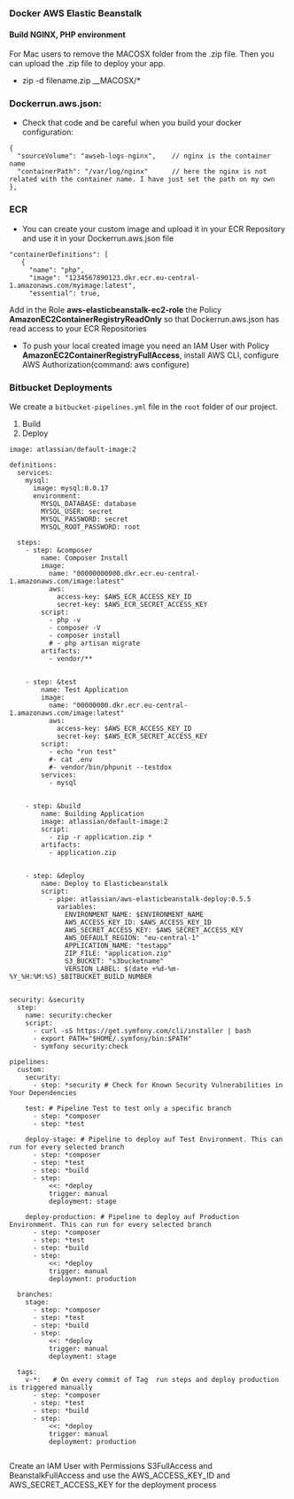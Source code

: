 ### Docker AWS Elastic Beanstalk
#### Build NGINX, PHP environment 

For Mac users to remove the MACOSX folder from the .zip file. Then you can upload the .zip file to deploy your app.
- zip -d filename.zip __MACOSX/\*

### Dockerrun.aws.json: 

- Check that code and be careful when you build your docker configuration:

```
{
  "sourceVolume": "awseb-logs-nginx",    // nginx is the container name
  "containerPath": "/var/log/nginx"      // here the nginx is not related with the container name. I have just set the path on my own
},
```

### ECR
 - You can create your custom image and upload it in your ECR Repository and use it in your Dockerrun.aws.json file
 ```
 "containerDefinitions": [
    {
      "name": "php",
      "image": "1234567890123.dkr.ecr.eu-central-1.amazonaws.com/myimage:latest",
      "essential": true,
  ```
  
  Add in the Role __aws-elasticbeanstalk-ec2-role__ the Policy __AmazonEC2ContainerRegistryReadOnly__ so that Dockerrun.aws.json has read access to your ECR Repositories
  
  - To push your local created image you need an IAM User with Policy __AmazonEC2ContainerRegistryFullAccess__, install AWS CLI, configure AWS Authorization(command: aws configure)
  
### Bitbucket Deployments 

We create a `bitbucket-pipelines.yml` file in the `root` folder of our project.
1. Build
2. Deploy

```
image: atlassian/default-image:2

definitions:
  services:
    mysql:
      image: mysql:8.0.17
      environment:
        MYSQL_DATABASE: database
        MYSQL_USER: secret
        MYSQL_PASSWORD: secret
        MYSQL_ROOT_PASSWORD: root

  steps:
    - step: &composer
        name: Composer Install
        image:
          name: "00000000000.dkr.ecr.eu-central-1.amazonaws.com/image:latest"
          aws:
            access-key: $AWS_ECR_ACCESS_KEY_ID
            secret-key: $AWS_ECR_SECRET_ACCESS_KEY
        script: 
          - php -v
          - composer -V
          - composer install
          # - php artisan migrate
        artifacts:
          - vendor/**

    
    - step: &test
        name: Test Application
        image:
          name: "00000000.dkr.ecr.eu-central-1.amazonaws.com/image:latest"
          aws:
            access-key: $AWS_ECR_ACCESS_KEY_ID
            secret-key: $AWS_ECR_SECRET_ACCESS_KEY
        script: 
          - echo "run test"
          #- cat .env
          #- vendor/bin/phpunit --testdox
        services:
          - mysql
    
    
    - step: &build
        name: Building Application
        image: atlassian/default-image:2
        script:
          - zip -r application.zip *
        artifacts:
          - application.zip


    - step: &deploy
        name: Deploy to Elasticbeanstalk
        script:
          - pipe: atlassian/aws-elasticbeanstalk-deploy:0.5.5
            variables:
              ENVIRONMENT_NAME: $ENVIRONMENT_NAME
              AWS_ACCESS_KEY_ID: $AWS_ACCESS_KEY_ID
              AWS_SECRET_ACCESS_KEY: $AWS_SECRET_ACCESS_KEY
              AWS_DEFAULT_REGION: "eu-central-1"
              APPLICATION_NAME: "testapp"
              ZIP_FILE: "application.zip"
              S3_BUCKET: "s3bucketname"
              VERSION_LABEL: $(date +%d-%m-%Y_%H:%M:%S)_$BITBUCKET_BUILD_NUMBER
    
    
security: &security
  step:
    name: security:checker
    script:
      - curl -sS https://get.symfony.com/cli/installer | bash
      - export PATH="$HOME/.symfony/bin:$PATH"
      - symfony security:check

pipelines:
  custom:
    security: 
      - step: *security # Check for Known Security Vulnerabilities in Your Dependencies
         
    test: # Pipeline Test to test only a specific branch
      - step: *composer
      - step: *test
          
    deploy-stage: # Pipeline to deploy auf Test Environment. This can run for every selected branch
      - step: *composer
      - step: *test
      - step: *build
      - step: 
          <<: *deploy
          trigger: manual
          deployment: stage
          
    deploy-production: # Pipeline to deploy auf Production Environment. This can run for every selected branch
      - step: *composer
      - step: *test
      - step: *build
      - step:
          <<: *deploy
          trigger: manual
          deployment: production
      
  branches:
    stage:   
      - step: *composer
      - step: *test
      - step: *build
      - step: 
          <<: *deploy
          trigger: manual
          deployment: stage
          
  tags:
    v-*:   # On every commit of Tag  run steps and deploy production is triggered manually
      - step: *composer
      - step: *test
      - step: *build
      - step: 
          <<: *deploy
          trigger: manual
          deployment: production
      

```
Create an IAM User with Permissions S3FullAccess and BeanstalkFullAccess and use the AWS_ACCESS_KEY_ID and AWS_SECRET_ACCESS_KEY for the deployment process
